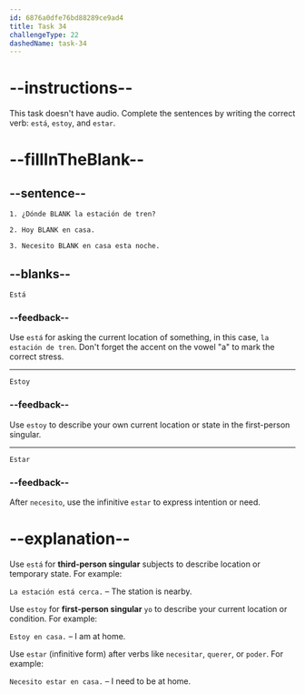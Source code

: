 ```yaml
---
id: 6876a0dfe76bd88289ce9ad4
title: Task 34
challengeType: 22
dashedName: task-34
---
```


<!-- PRACTICE -->

# --instructions--

This task doesn't have audio. Complete the sentences by writing the correct verb: `está`, `estoy`, and `estar`.

# --fillInTheBlank--

## --sentence--

`1. ¿Dónde BLANK la estación de tren?`

`2. Hoy BLANK en casa.`

`3. Necesito BLANK en casa esta noche.`

## --blanks--

`Está`

### --feedback--

Use `está` for asking the current location of something, in this case, `la estación de tren`. Don't forget the accent on the vowel "a" to mark the correct stress.

---

`Estoy`

### --feedback--

Use `estoy` to describe your own current location or state in the first-person singular.

---

`Estar`

### --feedback--

After `necesito`, use the infinitive `estar` to express intention or need.

# --explanation--

Use `está` for **third-person singular** subjects to describe location or temporary state. For example:

`La estación está cerca.` – The station is nearby.

Use `estoy` for **first-person singular** `yo` to describe your current location or condition. For example:

`Estoy en casa.` – I am at home.

Use `estar` (infinitive form) after verbs like `necesitar`, `querer`, or `poder`. For example:

`Necesito estar en casa.` – I need to be at home.

